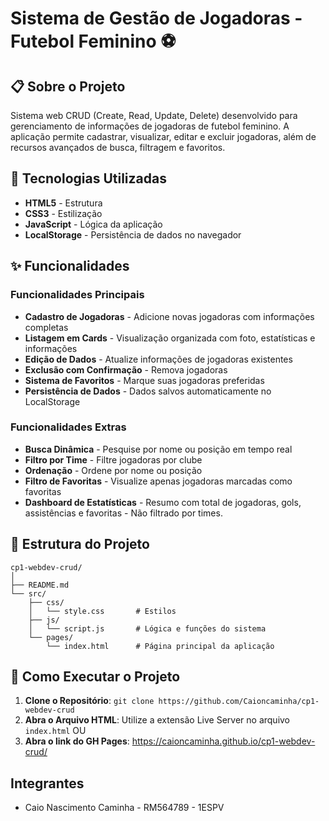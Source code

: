 # Sistema de Gestão de Jogadoras - Futebol Feminino ⚽

## 📋 Sobre o Projeto

Sistema web CRUD (Create, Read, Update, Delete) desenvolvido para gerenciamento de informações de jogadoras de futebol feminino. A aplicação permite cadastrar, visualizar, editar e excluir jogadoras, além de recursos avançados de busca, filtragem e favoritos.

## 🚀 Tecnologias Utilizadas

- **HTML5** - Estrutura
- **CSS3** - Estilização
- **JavaScript** - Lógica da aplicação
- **LocalStorage** - Persistência de dados no navegador

## ✨ Funcionalidades

### Funcionalidades Principais

- **Cadastro de Jogadoras** - Adicione novas jogadoras com informações completas
- **Listagem em Cards** - Visualização organizada com foto, estatísticas e informações
- **Edição de Dados** - Atualize informações de jogadoras existentes
- **Exclusão com Confirmação** - Remova jogadoras
- **Sistema de Favoritos** - Marque suas jogadoras preferidas
- **Persistência de Dados** - Dados salvos automaticamente no LocalStorage

### Funcionalidades Extras

- **Busca Dinâmica** - Pesquise por nome ou posição em tempo real
- **Filtro por Time** - Filtre jogadoras por clube
- **Ordenação** - Ordene por nome ou posição
- **Filtro de Favoritas** - Visualize apenas jogadoras marcadas como favoritas
- **Dashboard de Estatísticas** - Resumo com total de jogadoras, gols, assistências e favoritas - Não filtrado por times.

## 📁 Estrutura do Projeto

```
cp1-webdev-crud/
│
├── README.md
└── src/
    ├── css/
    │   └── style.css       # Estilos
    ├── js/
    │   └── script.js       # Lógica e funções do sistema
    └── pages/
        └── index.html      # Página principal da aplicação
```

## 🔧 Como Executar o Projeto

1. **Clone o Repositório**: `git clone https://github.com/Caioncaminha/cp1-webdev-crud`
2. **Abra o Arquivo HTML**: Utilize a extensão Live Server no arquivo `index.html`
OU
1. **Abra o link do GH Pages**: https://caioncaminha.github.io/cp1-webdev-crud/

## Integrantes
- Caio Nascimento Caminha - RM564789 - 1ESPV
